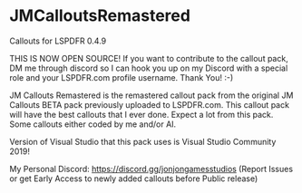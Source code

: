 # JMCalloutsRemastered
 Callouts for LSPDFR 0.4.9
 
 THIS IS NOW OPEN SOURCE! If you want to contribute to the callout pack, DM me through discord so I can
 hook you up on my Discord with a special role and your LSPDFR.com profile username. Thank You! :-)
 
 JM Callouts Remastered is the remastered callout pack from the original JM Callouts BETA 
pack previously uploaded to LSPDFR.com. This callout pack will have the best callouts that I ever done. Expect a lot from this pack. Some callouts either coded by me and/or AI. 

 Version of Visual Studio that this pack uses is Visual Studio Community 2019!

My Personal Discord: https://discord.gg/jonjongamesstudios (Report Issues or get Early Access to newly added callouts before Public release)
